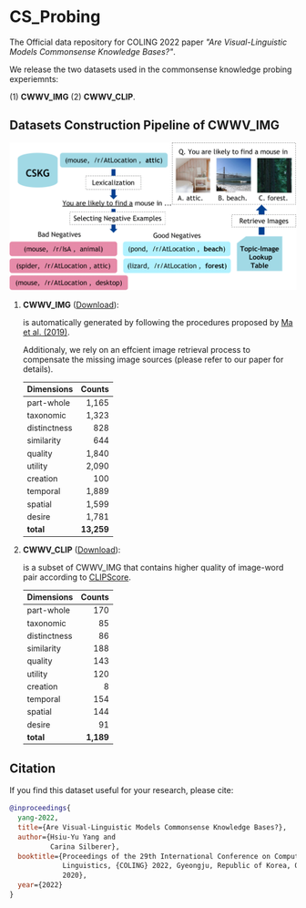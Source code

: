 # CS_Probing
The Official data repository for COLING 2022 paper _"Are Visual-Linguistic Models Commonsense Knowledge Bases?"_.

We release the two datasets used in the commonsense knowledge probing experiemnts: 

(1) **CWWV_IMG** (2) **CWWV_CLIP**.


## Datasets Construction Pipeline of CWWV_IMG
![Overview of CWWV_IMG Dataset Construction Pipeline](https://github.com/Mallory24/CS_Probing/blob/main/data_construction.png)

1. **CWWV_IMG** ([Download](https://drive.google.com/uc?export=download&id=1UdwadtWGBw1qPbXw0AX4Qbx8tAnvmUKT)):

    is automatically generated by following the procedures proposed by [Ma et al. (2019)](https://arxiv.org/abs/2011.03863).
    
    Additionaly, we rely on an effcient image retrieval process to compensate the missing image sources (please refer to our paper for details).

    | Dimensions    |  Counts  | 
    | ------------- | -------------:| 
    | part-whole    | 1,165         |
    | taxonomic     | 1,323         |
    | distinctness  | 828           |
    | similarity    | 644           |
    | quality       | 1,840         |
    | utility       | 2,090         |
    | creation      | 100           |
    | temporal      | 1,889         |
    | spatial       | 1,599         |
    | desire        | 1,781         |
    | **total**     | **13,259**    |

2. **CWWV_CLIP** ([Download](https://drive.google.com/uc?export=download&id=10PsP7jMrQnUNU_oI_Z29clSMXW_Yh1Qo)):

    is a subset of CWWV_IMG that contains higher quality of image-word pair according to [CLIPScore](https://github.com/jmhessel/clipscore).

    | Dimensions    |  Counts  | 
    | ------------- | -------------:| 
    | part-whole    | 170           |
    | taxonomic     | 85            |
    | distinctness  | 86            |
    | similarity    | 188           |
    | quality       | 143           |
    | utility       | 120           |
    | creation      | 8             |
    | temporal      | 154           |
    | spatial       | 144           |
    | desire        | 91            |
    | **total**     | **1,189**     |


## Citation
If you find this dataset useful for your research, please cite:
```bibtex
@inproceedings{
  yang-2022,
  title={Are Visual-Linguistic Models Commonsense Knowledge Bases?},
  author={Hsiu-Yu Yang and 
          Carina Silberer},
  booktitle={Proceedings of the 29th International Conference on Computational
             Linguistics, {COLING} 2022, Gyeongju, Republic of Korea, October 12-17,
             2020},
  year={2022}
}
```
